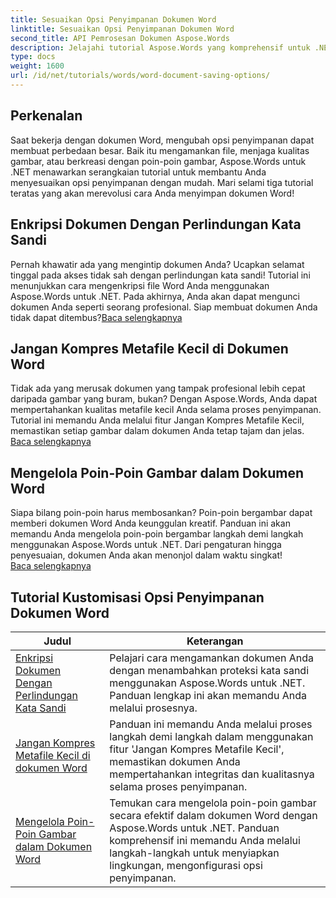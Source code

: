 ```yaml
---
title: Sesuaikan Opsi Penyimpanan Dokumen Word
linktitle: Sesuaikan Opsi Penyimpanan Dokumen Word
second_title: API Pemrosesan Dokumen Aspose.Words
description: Jelajahi tutorial Aspose.Words yang komprehensif untuk .NET guna menyesuaikan opsi penyimpanan dokumen Word, termasuk proteksi kata sandi, menjaga kualitas gambar, dan mengelola poin gambar.
type: docs
weight: 1600
url: /id/net/tutorials/words/word-document-saving-options/
---
```

## Perkenalan

Saat bekerja dengan dokumen Word, mengubah opsi penyimpanan dapat membuat perbedaan besar. Baik itu mengamankan file, menjaga kualitas gambar, atau berkreasi dengan poin-poin gambar, Aspose.Words untuk .NET menawarkan serangkaian tutorial untuk membantu Anda menyesuaikan opsi penyimpanan dengan mudah. Mari selami tiga tutorial teratas yang akan merevolusi cara Anda menyimpan dokumen Word!  

## Enkripsi Dokumen Dengan Perlindungan Kata Sandi  
Pernah khawatir ada yang mengintip dokumen Anda? Ucapkan selamat tinggal pada akses tidak sah dengan perlindungan kata sandi! Tutorial ini menunjukkan cara mengenkripsi file Word Anda menggunakan Aspose.Words untuk .NET. Pada akhirnya, Anda akan dapat mengunci dokumen Anda seperti seorang profesional. Siap membuat dokumen Anda tidak dapat ditembus?[Baca selengkapnya](./encrypt-document-with-password-protect/)  

## Jangan Kompres Metafile Kecil di Dokumen Word  
Tidak ada yang merusak dokumen yang tampak profesional lebih cepat daripada gambar yang buram, bukan? Dengan Aspose.Words, Anda dapat mempertahankan kualitas metafile kecil Anda selama proses penyimpanan. Tutorial ini memandu Anda melalui fitur Jangan Kompres Metafile Kecil, memastikan setiap gambar dalam dokumen Anda tetap tajam dan jelas.  
[Baca selengkapnya](./do-not-compress-small-metafiles-word-documents/)  

## Mengelola Poin-Poin Gambar dalam Dokumen Word  
Siapa bilang poin-poin harus membosankan? Poin-poin bergambar dapat memberi dokumen Word Anda keunggulan kreatif. Panduan ini akan memandu Anda mengelola poin-poin bergambar langkah demi langkah menggunakan Aspose.Words untuk .NET. Dari pengaturan hingga penyesuaian, dokumen Anda akan menonjol dalam waktu singkat!  
[Baca selengkapnya](./manage-picture-bullet/)  

 ## Tutorial Kustomisasi Opsi Penyimpanan Dokumen Word
| Judul | Keterangan |
| --- | --- |
| [Enkripsi Dokumen Dengan Perlindungan Kata Sandi](./encrypt-document-with-password-protect/) | Pelajari cara mengamankan dokumen Anda dengan menambahkan proteksi kata sandi menggunakan Aspose.Words untuk .NET. Panduan lengkap ini akan memandu Anda melalui prosesnya. |
| [Jangan Kompres Metafile Kecil di dokumen Word](./do-not-compress-small-metafiles-word-documents/) | Panduan ini memandu Anda melalui proses langkah demi langkah dalam menggunakan fitur 'Jangan Kompres Metafile Kecil', memastikan dokumen Anda mempertahankan integritas dan kualitasnya selama proses penyimpanan. |
| [Mengelola Poin-Poin Gambar dalam Dokumen Word](./manage-picture-bullet/) | Temukan cara mengelola poin-poin gambar secara efektif dalam dokumen Word dengan Aspose.Words untuk .NET. Panduan komprehensif ini memandu Anda melalui langkah-langkah untuk menyiapkan lingkungan, mengonfigurasi opsi penyimpanan. |